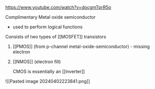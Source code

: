 https://www.youtube.com/watch?v=docgmTprR5o

Complimentary Metal oxide semiconductor
- used to perform logical functions

Consists of two types of [[MOSFET]] transistors

1. [[PMOS]] (from p-channel metal-oxide-semiconductor) - missing electron
2. [[NMOS]] (electron fill)


	CMOS is essentially an [[inverter]]

![[Pasted image 20240402223841.png]]


